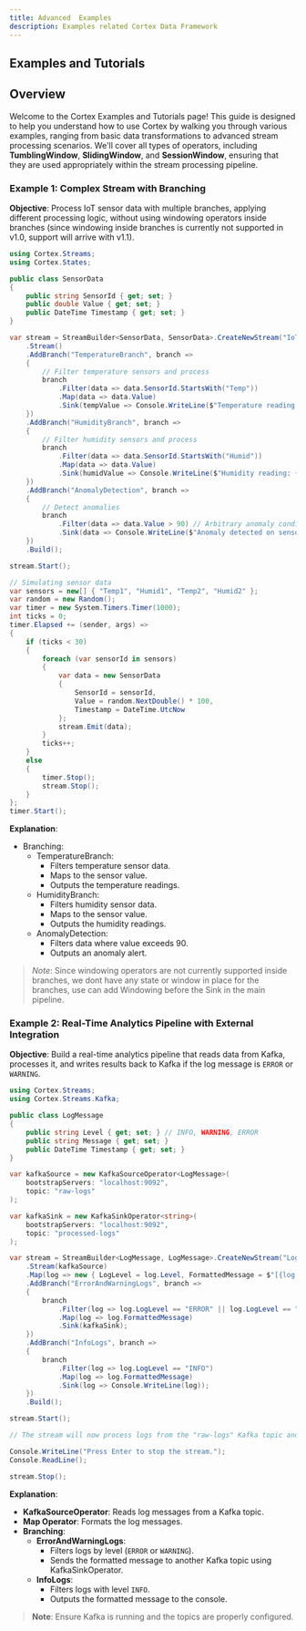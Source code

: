 ```yaml
---
title: Advanced  Examples
description: Examples related Cortex Data Framework
---
```


## Examples and Tutorials

## Overview

Welcome to the Cortex Examples and Tutorials page! This guide is designed to help you understand how to use Cortex by walking you through various examples, ranging from basic data transformations to advanced stream processing scenarios. We'll cover all types of operators, including **TumblingWindow**, **SlidingWindow**, and **SessionWindow**, ensuring that they are used appropriately within the stream processing pipeline.


### Example 1: Complex Stream with Branching
**Objective**: Process IoT sensor data with multiple branches, applying different processing logic, without using windowing operators inside branches (since windowing inside branches is currently not supported in v1.0, support will arrive with v1.1).

```csharp
using Cortex.Streams;
using Cortex.States;

public class SensorData
{
    public string SensorId { get; set; }
    public double Value { get; set; }
    public DateTime Timestamp { get; set; }
}

var stream = StreamBuilder<SensorData, SensorData>.CreateNewStream("IoTDataStream")
    .Stream()
    .AddBranch("TemperatureBranch", branch =>
    {
        // Filter temperature sensors and process
        branch
            .Filter(data => data.SensorId.StartsWith("Temp"))
            .Map(data => data.Value)
            .Sink(tempValue => Console.WriteLine($"Temperature reading: {tempValue}°C"));
    })
    .AddBranch("HumidityBranch", branch =>
    {
        // Filter humidity sensors and process
        branch
            .Filter(data => data.SensorId.StartsWith("Humid"))
            .Map(data => data.Value)
            .Sink(humidValue => Console.WriteLine($"Humidity reading: {humidValue}%"));
    })
    .AddBranch("AnomalyDetection", branch =>
    {
        // Detect anomalies
        branch
            .Filter(data => data.Value > 90) // Arbitrary anomaly condition
            .Sink(data => Console.WriteLine($"Anomaly detected on sensor {data.SensorId} with value {data.Value}!"));
    })
    .Build();

stream.Start();

// Simulating sensor data
var sensors = new[] { "Temp1", "Humid1", "Temp2", "Humid2" };
var random = new Random();
var timer = new System.Timers.Timer(1000);
int ticks = 0;
timer.Elapsed += (sender, args) =>
{
    if (ticks < 30)
    {
        foreach (var sensorId in sensors)
        {
            var data = new SensorData
            {
                SensorId = sensorId,
                Value = random.NextDouble() * 100,
                Timestamp = DateTime.UtcNow
            };
            stream.Emit(data);
        }
        ticks++;
    }
    else
    {
        timer.Stop();
        stream.Stop();
    }
};
timer.Start();
```

**Explanation**:
- Branching:
    - TemperatureBranch:
        - Filters temperature sensor data.
        - Maps to the sensor value.
        - Outputs the temperature readings.
    - HumidityBranch:
        - Filters humidity sensor data.
        - Maps to the sensor value.
        - Outputs the humidity readings.
    - AnomalyDetection:
        - Filters data where value exceeds 90.
        - Outputs an anomaly alert.


> *Note*: Since windowing operators are not currently supported inside branches, we dont have any state or window in place for the branches, use can add Windowing before the Sink in the main pipeline.

### Example 2: Real-Time Analytics Pipeline with External Integration
**Objective**: Build a real-time analytics pipeline that reads data from Kafka, processes it, and writes results back to Kafka if the log message is `ERROR` or `WARNING`.

```csharp
using Cortex.Streams;
using Cortex.Streams.Kafka;

public class LogMessage
{
    public string Level { get; set; } // INFO, WARNING, ERROR
    public string Message { get; set; }
    public DateTime Timestamp { get; set; }
}

var kafkaSource = new KafkaSourceOperator<LogMessage>(
    bootstrapServers: "localhost:9092",
    topic: "raw-logs"
);

var kafkaSink = new KafkaSinkOperator<string>(
    bootstrapServers: "localhost:9092",
    topic: "processed-logs"
);

var stream = StreamBuilder<LogMessage, LogMessage>.CreateNewStream("LogProcessingStream")
    .Stream(kafkaSource)
    .Map(log => new { LogLevel = log.Level, FormattedMessage = $"[{log.Level}] {log.Timestamp}: {log.Message}" })
    .AddBranch("ErrorAndWarningLogs", branch =>
    {
        branch
            .Filter(log => log.LogLevel == "ERROR" || log.LogLevel == "WARNING")
            .Map(log => log.FormattedMessage)
            .Sink(kafkaSink);
    })
    .AddBranch("InfoLogs", branch =>
    {
        branch
            .Filter(log => log.LogLevel == "INFO")
            .Map(log => log.FormattedMessage)
            .Sink(log => Console.WriteLine(log));
    })
    .Build();

stream.Start();

// The stream will now process logs from the "raw-logs" Kafka topic and output results.

Console.WriteLine("Press Enter to stop the stream.");
Console.ReadLine();

stream.Stop();

```

**Explanation**:

- **KafkaSourceOperator**: Reads log messages from a Kafka topic.
- **Map Operator**: Formats the log messages.
- **Branching**:
    - **ErrorAndWarningLogs**:
        - Filters logs by level (`ERROR` or `WARNING`).
        - Sends the formatted message to another Kafka topic using KafkaSinkOperator.
    - **InfoLogs**:
        - Filters logs with level `INFO`.
        - Outputs the formatted message to the console.

> **Note**: Ensure Kafka is running and the topics are properly configured.